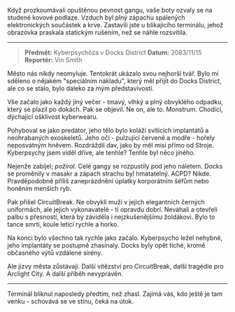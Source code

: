 Když prozkoumávali opuštěnou pevnost gangu, vaše boty ozvaly se na studené kovové podlaze. Vzduch byl plný zápachu spálených elektronických součástek a krve. Zastavili jste u blikajícího terminálu, jehož obrazovka praskala statickým rušením, než se náhle rozsvítila.

---

> **Předmět:** Kyberpsychóza v Docks District
> **Datum:** 2083/11/15
> **Reportér:** Vin Smith

Město nás nikdy neomyluje. Tentokrát ukázalo svou nejhorší tvář. Bylo mi sděleno o nějakém "speciálním nákladu", který měl přijít do Docks District, ale co se stalo, bylo daleko za mým představivostí.

Vše začalo jako každý jiný večer - tmavý, vlhký a plný obvyklého odpadku, který se plazil po dokách. Pak se objevil. Ne on, ale to. Monstrum. Chodící, dýchající ošklivost kyberwearu.

Pohyboval se jako predátor, jeho tělo bylo koláží svítících implantátů a neohrabaných exoskeletů. Jeho oči - pulzující červeně a modře - hořely neposvátným hněvem. Rozdráždil dav, jako by měl misi přímo od Stroje. Kyberpsychy jsem viděl dříve, ale tenhle? Tenhle byl něco jiného.

Nejenže zabíjel; _požíral_. Celé gangy se rozpustily pod jeho náletem. Docks se proměnily v masakr a zápach strachu byl hmatatelný. ACPD? Nikde. Pravděpodobně příliš zaneprázdněni úplatky korporátním šéfům nebo honěním menších ryb.

Pak přišel CircuitBreak. Ne obvyklí muži v jejich elegantních černých uniformách, ale jejich vykonavatelé - ti opravdu dobrí. Neváhali a otevřeli palbu s přesností, která by záviděla i nejzkušenějšímu žoldákovi. Bylo to tance smrti, koule letící rychle a horko.

Na konci bylo všechno tak rychle jako začalo. Kyberpsycho ležel nehybně, jeho implantáty se postupně zhasínaly. Docks byly opět tiché, kromě občasného výtů vzdálené sirény.

Ale jizvy města zůstávají. Další vítězství pro CircuitBreak, další tragédie pro Arclight City. A další příběh nevyprávěn.

---

Terminál bliknul naposledy předtím, než zhasl. Zajímá vás, kdo ještě je tam venku - schovává se ve stínu, čeká na útok.
